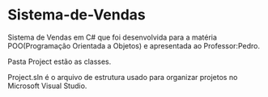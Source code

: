 # Sistema-de-Vendas
Sistema de Vendas em C# que foi desenvolvida para a matéria POO(Programação Orientada a Objetos) e apresentada ao Professor:Pedro.

Pasta Project estão as classes.

Project.sln é o arquivo de estrutura usado para organizar projetos no Microsoft Visual Studio.
